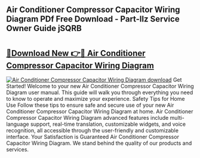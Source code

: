 ## Air Conditioner Compressor Capacitor Wiring Diagram PDf Free Download - Part-lIz Service Owner Guide jSQRB

# <h2><a href="http://dfhjeqj.blite.top/?on=Air+Conditioner+Compressor+Capacitor+Wiring+Diagram">🔗Download New 👉🔴 Air Conditioner Compressor Capacitor Wiring Diagram</a></h2>

[![Air Conditioner Compressor Capacitor Wiring Diagram download](https://i.imgur.com/lujVjoI.png)](http://dfhjeqj.blite.top/?on=Air+Conditioner+Compressor+Capacitor+Wiring+Diagram)
Get Started! Welcome to your new Air Conditioner Compressor Capacitor Wiring Diagram user manual. This guide will walk you through everything you need to know to operate and maximize your experience. Safety Tips for Home Use Follow these tips to ensure safe and secure use of your new Air Conditioner Compressor Capacitor Wiring Diagram at home. Air Conditioner Compressor Capacitor Wiring Diagram advanced features include multi-language support, real-time translation, customizable widgets, and voice recognition, all accessible through the user-friendly and customizable interface. Your Satisfaction is Guaranteed Air Conditioner Compressor Capacitor Wiring Diagram. We stand behind the quality of our products and services.
